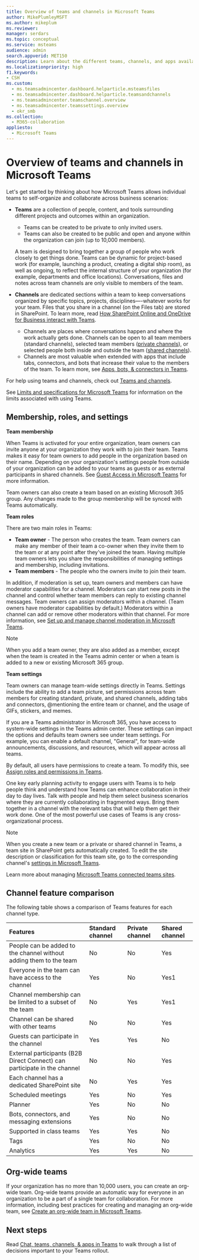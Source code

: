 ```yaml
---
title: Overview of teams and channels in Microsoft Teams
author: MikePlumleyMSFT
ms.author: mikeplum
ms.reviewer: 
manager: serdars
ms.topic: conceptual
ms.service: msteams
audience: admin
search.appverid: MET150
description: Learn about the different teams, channels, and apps available to a wide variety of requirements such as finance, event planning, sales, and more.
ms.localizationpriority: high
f1.keywords:
- CSH
ms.custom: 
  - ms.teamsadmincenter.dashboard.helparticle.msteamsfiles
  - ms.teamsadmincenter.dashboard.helparticle.teamsandchannels
  - ms.teamsadmincenter.teamschannel.overview
  - ms.teamsadmincenter.teamssettings.overview
  - okr_smb
ms.collection: 
  - M365-collaboration
appliesto: 
  - Microsoft Teams
---
```


# Overview of teams and channels in Microsoft Teams

Let's get started by thinking about how Microsoft Teams allows individual teams to self-organize and collaborate across business scenarios:

- **Teams** are a collection of people, content, and tools surrounding different projects and outcomes within an organization.

    - Teams can be created to be private to only invited users.
    - Teams can also be created to be public and open and anyone within the organization can join (up to 10,000 members).
    
    A team is designed to bring together a group of people who work closely to get things done. Teams can be dynamic for project-based work (for example, launching a product, creating a digital ship room), as well as ongoing, to reflect the internal structure of your organization (for example, departments and office locations). Conversations, files and notes across team channels are only visible to members of the team.

- **Channels** are dedicated sections within a team to keep conversations organized by specific topics, projects, disciplines—-whatever works for your team. Files that you share in a channel (on the Files tab) are stored in SharePoint. To learn more, read [How SharePoint Online and OneDrive for Business  interact with Teams](SharePoint-OneDrive-interact.md).

    - Channels are places where conversations happen and where the work actually gets done. Channels can be open to all team members (standard channels), selected team members ([private channels](private-channels.md)), or selected people both inside and outside the team ([shared channels](shared-channels.md)).
    - Channels are most valuable when extended with apps that include tabs, connectors, and bots that increase their value to the members of the team. To learn more, see [Apps, bots, & connectors in Teams](deploy-apps-microsoft-teams-landing-page.md).
    
For help using teams and channels, check out [Teams and channels](https://support.office.com/article/df38ae23-8f85-46d3-b071-cb11b9de5499).

See [Limits and specifications for Microsoft Teams](/microsoftteams/limits-specifications-teams) for information on the limits associated with using Teams.

## Membership, roles, and settings

**Team membership**

When Teams is activated for your entire organization, team owners can invite anyone at your organization they work with to join their team. Teams makes it easy for team owners to add people in the organization based on their name. Depending on your organization's settings people from outside of your organization can be added to your teams as guests or as external participants in shared channels. See [Guest Access in Microsoft Teams](guest-access.md) for more information. 

Team owners can also create a team based on an existing Microsoft 365 group. Any changes made to the group membership will be synced with Teams automatically.

**Team roles**

There are two main roles in Teams: 

- **Team owner** - The person who creates the team. Team owners can make any member of their team a co-owner when they invite them to the team or at any point after they've joined the team. Having multiple team owners lets you share the responsibilities of managing settings and membership, including invitations.
- **Team members** - The people who the owners invite to join their team.

In addition, if moderation is set up, team owners and members can have moderator capabilities for a channel. Moderators can start new posts in the channel and control whether team members can reply to existing channel messages. Team owners can assign moderators within a channel. (Team owners have moderator capabilities by default.) Moderators within a channel can add or remove other moderators within that channel. For more information, see [Set up and manage channel moderation in Microsoft Teams](manage-channel-moderation-in-teams.md).

> [!NOTE]
> When you add a team owner, they are also added as a member, except when the team is created in the Teams admin center or when a team is added to a new or existing Microsoft 365 group.

**Team settings** 

Team owners can manage team-wide settings directly in Teams. Settings include the ability to add a team picture, set permissions across team members for creating standard, private, and shared channels, adding tabs and connectors, @mentioning the entire team or channel, and the usage of GIFs, stickers, and memes.

If you are a Teams administrator in Microsoft 365, you have access to system-wide settings in the Teams admin center. These settings can impact the options and defaults team owners see under team settings. For example, you can enable a default channel, "General", for team-wide announcements, discussions, and resources, which will appear across all teams.

By default, all users have permissions to create a team. To modify this, see [Assign roles and permissions in Teams](assign-roles-permissions.md).

One key early planning activity to engage users with Teams is to help people think and understand how Teams can enhance collaboration in their day to day lives. Talk with people and help them select business scenarios where they are currently collaborating in fragmented ways. Bring them together in a channel with the relevant tabs that will help them get their work done. One of the most powerful use cases of Teams is any cross-organizational process.

> [!NOTE]
> When you create a new team or a private or shared channel in Teams, a team site in SharePoint gets automatically created. To edit the site description or classification for this team site, go to the corresponding channel's [settings in Microsoft Teams](https://support.microsoft.com/office/bf39798f-90d2-44fb-a750-55fa05a56f1d).
>
> Learn more about managing [Microsoft Teams connected teams sites](/SharePoint/teams-connected-sites).

## Channel feature comparison

The following table shows a comparison of Teams features for each channel type.

|Features|Standard channel|Private channel|Shared channel|
|:-------|:---------------|:--------------|:-------------|
|People can be added to the channel without adding them to the team|No|No|Yes|
|Everyone in the team can have access to the channel|Yes|No|Yes1|
|Channel membership can be limited to a subset of the team|No|Yes|Yes1|
|Channel can be shared with other teams|No|No|Yes|
|Guests can participate in the channel|Yes|Yes|No|
|External participants (B2B Direct Connect) can participate in the channel|No|No|Yes|
|Each channel has a dedicated SharePoint site|No|Yes|Yes|
|Scheduled meetings|Yes|No|Yes|
|Planner|Yes|No|No|
|Bots, connectors, and messaging extensions|Yes|No|No|
|Supported in class teams|Yes|Yes|No|
|Tags|Yes|No|No|
|Analytics|Yes|Yes|No|

## Org-wide teams

If your organization has no more than 10,000 users, you can create an org-wide team. Org-wide teams provide an automatic way for everyone in an organization to be a part of a single team for collaboration. For more information, including best practices for creating and managing an org-wide team, see [Create an org-wide team in Microsoft Teams](create-an-org-wide-team.md).

## Next steps

Read [Chat, teams, channels, & apps in Teams](deploy-chat-teams-channels-microsoft-teams-landing-page.md) to walk through a list of decisions important to your Teams rollout.
